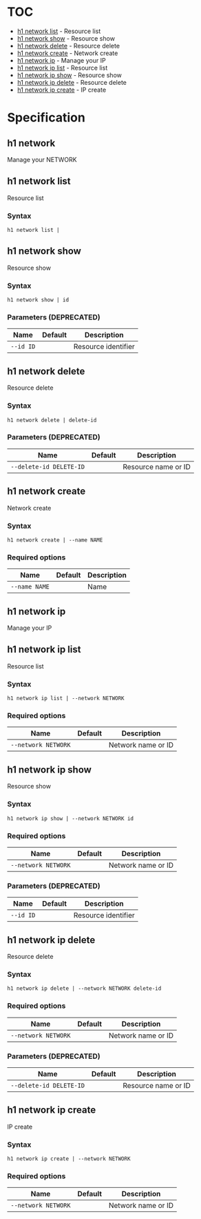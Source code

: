# TOC

 * [h1 network list](#h1-network-list) - Resource list
 * [h1 network show](#h1-network-show) - Resource show
 * [h1 network delete](#h1-network-delete) - Resource delete
 * [h1 network create](#h1-network-create) - Network create
 * [h1 network ip](#h1-network-ip) - Manage your IP
  * [h1 network ip list](#h1-network-ip-list) - Resource list
  * [h1 network ip show](#h1-network-ip-show) - Resource show
  * [h1 network ip delete](#h1-network-ip-delete) - Resource delete
  * [h1 network ip create](#h1-network-ip-create) - IP create


# Specification

## h1 network

Manage your NETWORK

## h1 network list

Resource list

### Syntax

```h1 network list | ```

## h1 network show

Resource show

### Syntax

```h1 network show | id```

### Parameters (DEPRECATED)

| Name | Default | Description | 
| ---- | ------- | ----------- |
| ```--id ID``` |  | Resource identifier |

## h1 network delete

Resource delete

### Syntax

```h1 network delete | delete-id```

### Parameters (DEPRECATED)

| Name | Default | Description | 
| ---- | ------- | ----------- |
| ```--delete-id DELETE-ID``` |  | Resource name or ID |

## h1 network create

Network create

### Syntax

```h1 network create | --name NAME```

### Required options

| Name | Default | Description | 
| ---- | ------- | ----------- |
| ```--name NAME``` |  | Name |

## h1 network ip

Manage your IP

## h1 network ip list

Resource list

### Syntax

```h1 network ip list | --network NETWORK```

### Required options

| Name | Default | Description | 
| ---- | ------- | ----------- |
| ```--network NETWORK``` |  | Network name or ID |

## h1 network ip show

Resource show

### Syntax

```h1 network ip show | --network NETWORK id```

### Required options

| Name | Default | Description | 
| ---- | ------- | ----------- |
| ```--network NETWORK``` |  | Network name or ID |

### Parameters (DEPRECATED)

| Name | Default | Description | 
| ---- | ------- | ----------- |
| ```--id ID``` |  | Resource identifier |

## h1 network ip delete

Resource delete

### Syntax

```h1 network ip delete | --network NETWORK delete-id```

### Required options

| Name | Default | Description | 
| ---- | ------- | ----------- |
| ```--network NETWORK``` |  | Network name or ID |

### Parameters (DEPRECATED)

| Name | Default | Description | 
| ---- | ------- | ----------- |
| ```--delete-id DELETE-ID``` |  | Resource name or ID |

## h1 network ip create

IP create

### Syntax

```h1 network ip create | --network NETWORK```

### Required options

| Name | Default | Description | 
| ---- | ------- | ----------- |
| ```--network NETWORK``` |  | Network name or ID |

